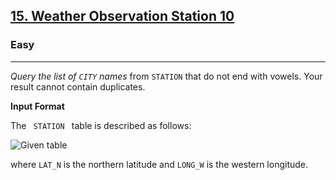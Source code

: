 <!-- Question Link -->
<h2>
 <a href="https://www.hackerrank.com/challenges/weather-observation-station-10/">15. Weather Observation Station 10

 </a>
</h2>

<!-- Difficulty -->
<h3>Easy</h3>
<!-- separator -->
<hr>

<!-- Description -->
<div>
 <p> 
  <em> Query the list of <code>CITY</code> names</em> from <code>STATION</code> that do not end with vowels. Your result cannot contain duplicates.

**Input Format**

The <code> STATION </code> table is described as follows:

 </p>
<!--Given (Input)  -->

![Given table](https://s3.amazonaws.com/hr-challenge-images/9336/1449345840-5f0a551030-Station.jpg)

<!-- condition (Assumption) -->
<p>where <code>LAT_N</code> is the northern latitude and <code>LONG_W</code> is the western longitude.</p>

<!-- Output  -->
</div>
